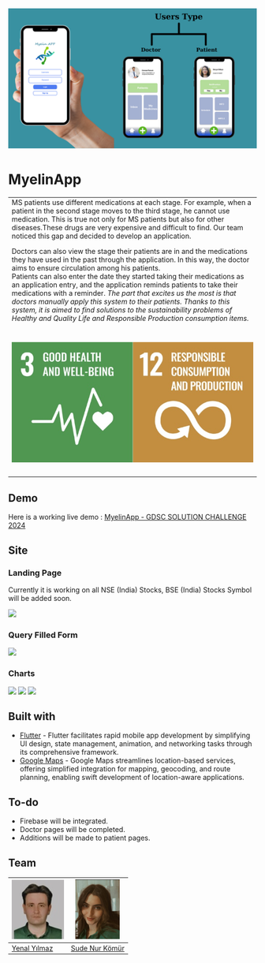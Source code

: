 # ![MyelinApp](https://github.com/sudenurkomur/Myelin-App/blob/main/Pages/UsersTypePage.jpeg)
# MyelinApp
<table> 
<tr>
<td>
 MS patients use different medications at each stage. For example, when a patient in the second stage moves to the third stage, he cannot use medication. This is true not only for MS patients but also for other diseases.These drugs are very expensive and difficult to find. Our team noticed this gap and decided to develop an application.

Doctors can also view the stage their patients are in and the medications they have used in the past through the application. In this way, the doctor aims to ensure circulation among his patients.                                                                                                       
Patients can also enter the date they started taking their medications as an application entry, and the application reminds patients to take their medications with a reminder.
*The part that excites us the most is that doctors manually apply this system to their patients. Thanks to this system, it is aimed to find solutions to the sustainability problems of Healthy and Quality Life and Responsible Production consumption items.*

   # ![MyelinApp](https://github.com/sudenurkomur/Myelin-App/blob/main/Pages/SustainabilityGoals.jpeg)

</td>
</tr>
</table>


## Demo
Here is a working live demo :  [MyelinApp - GDSC SOLUTION CHALLENGE 2024](https://www.youtube.com/watch?v=fiYZ9n-E57M)


## Site

### Landing Page
Currently it is working on all NSE (India) Stocks, BSE (India) Stocks Symbol will be added soon.

![](https://iharsh234.github.io/WebApp/images/demo/web_app_face.JPG)

### Query Filled Form
![](https://iharsh234.github.io/WebApp/images/demo/demo_query.JPG)

### Charts
![](https://iharsh234.github.io/WebApp/images/demo/demo_chart1.JPG)
![](https://iharsh234.github.io/WebApp/images/demo/demo_chart2.JPG)
![](https://iharsh234.github.io/WebApp/images/demo/demo_chart3.JPG)



## Built with 

- [Flutter](https://flutter.dev/) - Flutter facilitates rapid mobile app development by simplifying UI design, state management, animation, and networking tasks through its comprehensive framework.
- [Google Maps](https://www.google.com/maps) - Google Maps streamlines location-based services, offering simplified integration for mapping, geocoding, and route planning, enabling swift development of location-aware applications.


## To-do
- Firebase will be integrated.
- Doctor pages will be completed.
- Additions will be made to patient pages.

## Team

[![Yenal Yılmaz](https://github.com/sudenurkomur/Myelin-App/blob/main/Photo/3EAFA79E-1DC9-4F15-9457-0ABF2A2A80C0.jpeg)](https://github.com/yenalyilmaz)  | [![Sude Nur Kömür](https://github.com/sudenurkomur/Myelin-App/blob/main/Photo/zyro-image.png)](https://github.com/sudenurkomur)
---|---
[Yenal Yılmaz ](https://github.com/yenalyilmaz) |[Sude Nur Kömür](https://github.com/sudenurkomur)


